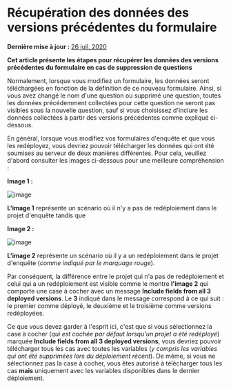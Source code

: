 # Récupération des données des versions précédentes du formulaire
**Dernière mise à jour :** <a href="https://github.com/kobotoolbox/docs/blob/6c4fc8e55497e4a00b39095f090a6f43eb01c37b/source/recovering_previous_formdata.md" class="reference">26 juil. 2020</a>

**Cet article présente les étapes pour récupérer les données des versions précédentes du formulaire en cas de suppression de questions**

Normalement, lorsque vous modifiez un formulaire, les données seront téléchargées en fonction de la définition de ce nouveau formulaire. Ainsi, si vous avez changé le nom d'une question ou supprimé une question, toutes les données précédemment collectées pour cette question ne seront pas visibles sous la nouvelle question, sauf si vous choisissez d'inclure les données collectées à partir des versions précédentes comme expliqué ci-dessous.

En général, lorsque vous modifiez vos formulaires d'enquête et que vous les redéployez, vous devriez pouvoir télécharger les données qui ont été soumises au serveur de deux manières différentes. Pour cela, veuillez d'abord consulter les images ci-dessous pour une meilleure compréhension :

**Image 1 :**

![image](/images/recovering_previous_formdata/no_redeployment.jpg)

**L'image 1** représente un scénario où il n'y a pas de redéploiement dans le projet d'enquête tandis que

**Image 2 :**

![image](/images/recovering_previous_formdata/redeployment.jpg)

**L'image 2** représente un scénario où il y a un redéploiement dans le projet d'enquête (*comme indiqué par le marquage rouge*).

Par conséquent, la différence entre le projet qui n'a pas de redéploiement et celui qui a un redéploiement est visible comme le montre **l'image 2** qui comporte une case à cocher avec un message **Include fields from all 3 deployed versions**. Le **3** indiqué dans le message correspond à ce qui suit : le premier comme déployé, le deuxième et le troisième comme versions redéployées.

Ce que vous devez garder à l'esprit ici, c'est que si vous sélectionnez la case à cocher (*qui est cochée par défaut lorsqu'un projet a été redéployé*) marquée **Include fields from all 3 deployed versions**, vous devriez pouvoir télécharger tous les cas avec toutes les variables (*y compris les variables qui ont été supprimées lors du déploiement récent*). De même, si vous ne sélectionnez pas la case à cocher, vous êtes autorisé à télécharger tous les cas **mais** uniquement avec les variables disponibles dans le dernier déploiement.